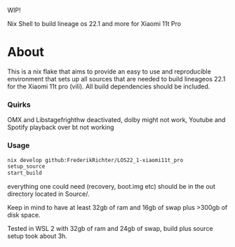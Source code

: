 WIP!

Nix Shell to build lineage os 22.1 and more for Xiaomi 11t Pro

# About

This is a nix flake that aims to provide an easy to use and reproducible environment that sets up all sources that are needed to build lineageos 22.1 for the Xiaomi 11t pro (vili). All build dependencies should be included.

### Quirks
OMX and Libstagefrighthw deactivated, dolby might not work, Youtube and Spotify playback over bt not working

### Usage
```bash
nix develop github:FrederikRichter/LOS22_1-xiaomi11t_pro
setup_source
start_build
```
everything one could need (recovery, boot.img etc) should be in the out directory located in Source/.

Keep in mind to have at least 32gb of ram and 16gb of swap plus >300gb of disk space.

Tested in WSL 2 with 32gb of ram and 24gb of swap, build plus source setup took about 3h.
